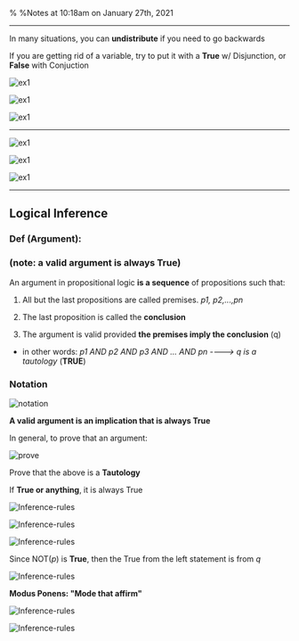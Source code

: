  % %Notes at 10:18am on January 27th, 2021

---

In many situations, you can **undistribute** if you need to go backwards

If you are getting rid of a variable, try to put it with a **True** w/ Disjunction, or **False** with Conjuction

![ex1](./Lect5-img/properties.png)

![ex1](./Lect5-img/ex1.png)

![ex1](./Lect5-img/ex2.png)

---

![ex1](./Lect5-img/practice.png)

![ex1](./Lect5-img/implication.png)

![ex1](./Lect5-img/negation.png)

---

## Logical Inference

### Def (Argument):

### (note: a valid argument is always True)

An argument in propositional logic **is a sequence** of propositions such that:

1) All but the last propositions are called premises. *p1, p2,...,pn*

2) The last proposition is called the **conclusion**

3) The argument is valid provided **the premises imply the conclusion** (q)

- in other words: *p1 AND p2 AND p3 AND ... AND pn ----> q is a tautology* (**TRUE**)

### Notation

![notation](./Lect5-img/notation.png)

**A valid argument is an implication that is always True**

In general, to prove that an argument:

![prove](./Lect5-img/prove.png)

Prove that the above is a **Tautology**

If **True or anything**, it is always True

![Inference-rules](./Lect5-img/Inference-rules.png)

![Inference-rules](./Lect5-img/Inference-rules2.png)

![Inference-rules](./Lect5-img/Inference-rules3.png)

Since NOT(*p*) is **True**, then the True from the left statement is from *q*

![Inference-rules](./Lect5-img/Inference-rules4.png)

**Modus Ponens: "Mode that affirm"**

![Inference-rules](./Lect5-img/Inference-rules5.png)

![Inference-rules](./Lect5-img/Inference-rules6.png)

